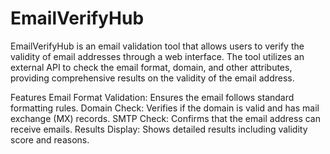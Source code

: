 # EmailVerifyHub
EmailVerifyHub is an email validation tool that allows users to verify the validity of email addresses through a web interface. The tool utilizes an external API to check the email format, domain, and other attributes, providing comprehensive results on the validity of the email address.

Features
Email Format Validation: Ensures the email follows standard formatting rules.
Domain Check: Verifies if the domain is valid and has mail exchange (MX) records.
SMTP Check: Confirms that the email address can receive emails.
Results Display: Shows detailed results including validity score and reasons.
